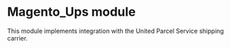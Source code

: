 # Magento_Ups module

This module implements integration with the United Parcel Service shipping carrier.
